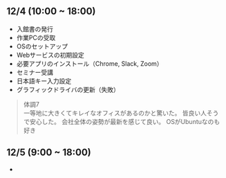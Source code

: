 ## 12/4 (10:00 ~ 18:00)
* 入館書の発行
* 作業PCの受取
* OSのセットアップ
* Webサービスの初期設定
* 必要アプリのインストール（Chrome, Slack, Zoom）
* セミナー受講
* 日本語キー入力設定
* グラフィックドライバの更新（失敗）
> 体調7  
> 一等地に大きくてキレイなオフィスがあるのかと驚いた。
> 皆良い人そうで安心した。
> 会社全体の姿勢が最新を感じて良い。
> OSがUbuntuなのも好き
## 12/5 (9:00 ~ 18:00)
* 
